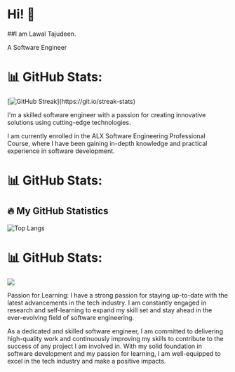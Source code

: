 <h1>Hi! 👋</h1>
##I am Lawal Tajudeen.

A Software Engineer

# 📊 GitHub Stats:
[![GitHub Streak](https://github-readme-streak-stats.herokuapp.com?user=lawalTheWest&theme=vision-friendly-dark&height='70px')](https://git.io/streak-stats)

<!--
![]( https: //github-readme-stats.vercel. app/api?username=lawalTheWest &theme=dark&hide_border=false&include_all_commits= false&count_private=false)<br/>
-->
I'm a skilled software engineer with a passion for creating innovative solutions using cutting-edge technologies. 

I am currently enrolled in the ALX Software Engineering Professional Course, where I have been gaining in-depth knowledge and practical experience in software development. 


# 📊 GitHub Stats:
## :fire: My GitHub Statistics 

![Top Langs](https://github-readme-stats.vercel.app/api/top-langs/?username=lawalTheWest&layout=compact&theme=vision-friendly-dark&align="left"&height='70px')

<!--
![](https: //github -readme-streak-stats. herokuapp.com/? user=lawalTheWest  &theme=dark&hide_border=false)<br/>
-->


# 📊 GitHub Stats:
![](https://komarev.com/ghpvc/?username=lawalTheWest&color=blue)
<!--
![](https:// github-readme-stats.vercel. app/api/top-langs/?username= lawalTheWest &theme=dark&hide_border=fals e&include_all_commits=false&count_private=false&layout= compact)
-->
Passion for Learning:
I have a strong passion for staying up-to-date with the latest advancements in the tech industry. 
I am constantly engaged in research and self-learning to expand my skill set and stay ahead in the ever-evolving field of software engineering.

As a dedicated and skilled software engineer, I am committed to delivering high-quality work and continuously improving my skills to contribute to the success of any project I am involved in. 
With my solid foundation in software development and my passion for learning, I am well-equipped to excel in the tech industry and make a positive impacts.
<!--
**lawalTheWest/LawalTheWest** is a ✨ _special_ ✨ repository because its `README.md` (this file) appears on your GitHub profile.

Here are some ideas to get you started:

- 🔭 I’m currently working on ...
- 🌱 I’m currently learning ...
- 👯 I’m looking to collaborate on ...
- 🤔 I’m looking for help with ...
- 💬 Ask me about ...
- 📫 How to reach me: ...
- 😄 Pronouns: ...
- ⚡ Fun fact: ...
-->

